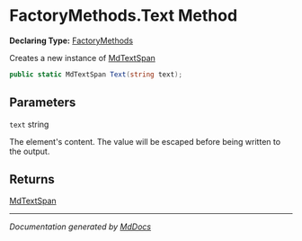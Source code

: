 # FactoryMethods.Text Method

**Declaring Type:** [FactoryMethods](../index.md)

Creates a new instance of [MdTextSpan](../../MdTextSpan/index.md)

```csharp
public static MdTextSpan Text(string text);
```

## Parameters

`text`  string

The element's content. The value will be escaped before being written to the output.

## Returns

[MdTextSpan](../../MdTextSpan/index.md)

___

*Documentation generated by [MdDocs](https://github.com/ap0llo/mddocs)*
